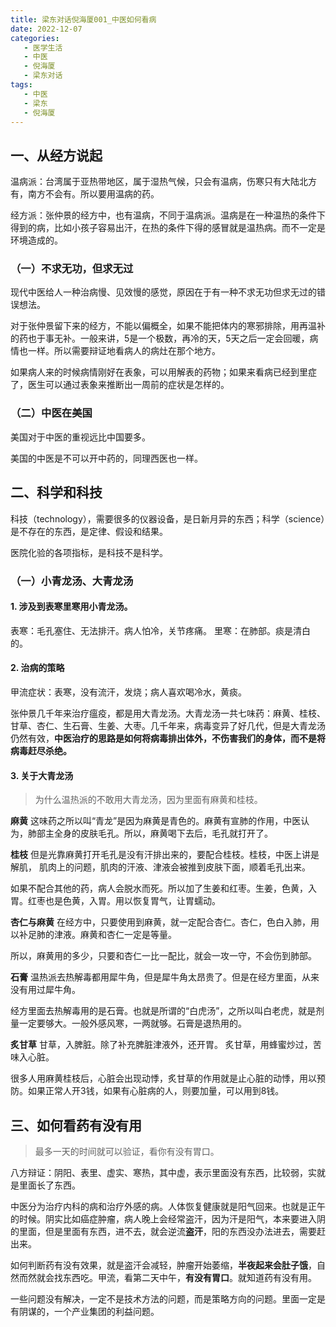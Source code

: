 ```yaml
---
title: 梁东对话倪海厦001_中医如何看病
date: 2022-12-07
categories:
   - 医学生活
   - 中医
   - 倪海厦
   - 梁东对话
tags: 
   - 中医
   - 梁东
   - 倪海厦
---
```


<!-- more -->
## 一、从经方说起
温病派：台湾属于亚热带地区，属于湿热气候，只会有温病，伤寒只有大陆北方有，南方不会有。所以要用温病的药。

经方派：张仲景的经方中，也有温病，不同于温病派。温病是在一种温热的条件下得到的病，比如小孩子容易出汗，在热的条件下得的感冒就是温热病。而不一定是环境造成的。
### （一）不求无功，但求无过
现代中医给人一种治病慢、见效慢的感觉，原因在于有一种不求无功但求无过的错误想法。

对于张仲景留下来的经方，不能以偏概全，如果不能把体内的寒邪排除，用再温补的药也于事无补。一般来讲，5是一个极数，再冷的天，5天之后一定会回暖，病情也一样。所以需要辩证地看病人的病灶在那个地方。

如果病人来的时候病情刚好在表象，可以用解表的药物；如果来看病已经到里症了，医生可以通过表象来推断出一周前的症状是怎样的。
### （二）中医在美国
美国对于中医的重视远比中国要多。

美国的中医是不可以开中药的，同理西医也一样。

## 二、科学和科技
科技（technology），需要很多的仪器设备，是日新月异的东西；科学（science）是不存在的东西，是定律、假设和结果。

医院化验的各项指标，是科技不是科学。

### （一）小青龙汤、大青龙汤
#### 1. 涉及到表寒里寒用小青龙汤。
表寒：毛孔塞住、无法排汗。病人怕冷，关节疼痛。
里寒：在肺部。痰是清白的。

#### 2. 治病的策略
甲流症状：表寒，没有流汗，发烧；病人喜欢喝冷水，黄痰。 

张仲景几千年来治疗瘟疫，都是用大青龙汤。大青龙汤一共七味药：麻黄、桂枝、甘草、杏仁、生石膏、生姜、大枣。几千年来，病毒变异了好几代，但是大青龙汤仍然有效，**中医治疗的思路是如何将病毒排出体外，不伤害我们的身体，而不是将病毒赶尽杀绝。**

#### 3. 关于大青龙汤
> 为什么温热派的不敢用大青龙汤，因为里面有麻黄和桂枝。

**麻黄**
这味药之所以叫“青龙”是因为麻黄是青色的。麻黄有宣肺的作用，中医认为，肺部主全身的皮肤毛孔。所以，麻黄喝下去后，毛孔就打开了。

**桂枝**
但是光靠麻黄打开毛孔是没有汗排出来的，要配合桂枝。桂枝，中医上讲是解肌， 肌肉上的问题，肌肉的汗液、津液会被推到皮肤下面，顺着毛孔出来。

如果不配合其他的药，病人会脱水而死。所以加了生姜和红枣。生姜，色黄，入胃。红枣也是色黄，入胃。用以恢复胃气，让胃蠕动。

**杏仁与麻黄**
在经方中，只要使用到麻黄，就一定配合杏仁。杏仁，色白入肺，用以补足肺的津液。麻黄和杏仁一定是等量。

所以，麻黄用的多少，只要和杏仁一比一配比，就会一攻一守，不会伤到肺部。

**石膏**
温热派去热解毒都用犀牛角，但是犀牛角太昂贵了。但是在经方里面，从来没有用过犀牛角。

经方里面去热解毒用的是石膏。也就是所谓的“白虎汤”，之所以叫白老虎，就是剂量一定要够大。一般外感风寒，一两就够。石膏是退热用的。

**炙甘草**
甘草，入脾脏。除了补充脾脏津液外，还开胃。
炙甘草，用蜂蜜炒过，苦味入心脏。

很多人用麻黄桂枝后，心脏会出现动悸，炙甘草的作用就是止心脏的动悸，用以预防。如果正常人开3钱，如果有心脏病的人，则要加量，可以用到8钱。

## 三、如何看药有没有用
> 最多一天的时间就可以验证，看你有没有胃口。

八方辩证：阴阳、表里、虚实、寒热，其中虚，表示里面没有东西，比较弱，实就是里面长了东西。

中医分为治疗内科的病和治疗外感的病。人体恢复健康就是阳气回来。也就是正午的时候。阴实比如癌症肿瘤，病人晚上会经常盗汗，因为汗是阳气，本来要进入阴的里面，但是里面有东西，进不去，就会逆流**盗汗**，阳的东西没办法进去，需要赶出来。

如何判断药有没有效果，就是盗汗会减轻，肿瘤开始萎缩，**半夜起来会肚子饿**，自然而然就会找东西吃。甲流，看第二天中午，**有没有胃口**。就知道药有没有用。

一些问题没有解决，一定不是技术方法的问题，而是策略方向的问题。里面一定是有阴谋的，一个产业集团的利益问题。